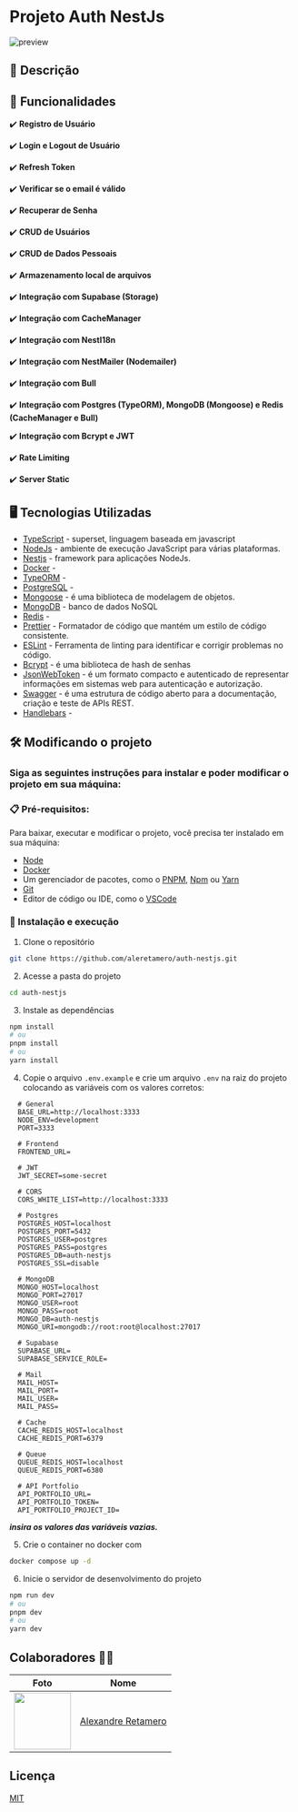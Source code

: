 # Projeto Auth NestJs

![preview](https://auth-nestjs.vercel.app/assets/images/preview.webp)

## 💭 Descrição

## 🧠 Funcionalidades

✔️ **Registro de Usuário**

✔️ **Login e Logout de Usuário**

✔️ **Refresh Token**

✔️ **Verificar se o email é válido**

✔️ **Recuperar de Senha**

✔️ **CRUD de Usuários**

✔️ **CRUD de Dados Pessoais**

✔️ **Armazenamento local de arquivos**

✔️ **Integração com Supabase (Storage)**

✔️ **Integração com CacheManager**

✔️ **Integração com NestI18n**

✔️ **Integração com NestMailer (Nodemailer)**

✔️ **Integração com Bull**

✔️ **Integração com Postgres (TypeORM), MongoDB (Mongoose) e Redis (CacheManager e Bull)**

✔️ **Integração com Bcrypt e JWT**

✔️ **Rate Limiting**

✔️ **Server Static**


## 🖥️ Tecnologias Utilizadas

- [TypeScript](https://www.typescriptlang.org) - superset, linguagem baseada em javascript
- [NodeJs](https://nodejs.org/pt) - ambiente de execução JavaScript para várias plataformas.
- [Nestjs](https://docs.nestjs.com) - framework para aplicações NodeJs.
- [Docker](https://www.docker.com) -
- [TypeORM](https://typeorm.io) -
- [PostgreSQL](https://www.postgresql.org) -
- [Mongoose](https://mongoosejs.com) - é uma biblioteca de modelagem de objetos.
- [MongoDB](https://www.mongodb.com/pt-br) - banco de dados NoSQL
- [Redis](https://redis.io/) -
- [Prettier](https://prettier.io) - Formatador de código que mantém um estilo de código consistente.
- [ESLint](https://eslint.org) - Ferramenta de linting para identificar e corrigir problemas no código.
- [Bcrypt](https://github.com/kelektiv/node.bcrypt.js) - é uma biblioteca de hash de senhas
- [JsonWebToken](https://jwt.io) - é um formato compacto e autenticado de representar informações em sistemas web para autenticação e autorização.
- [Swagger](https://swagger.io) - é uma estrutura de código aberto para a documentação, criação e teste de APIs REST.
- [Handlebars](https://handlebarsjs.com) -

## 🛠️ Modificando o projeto

### Siga as seguintes instruções para instalar e poder modificar o projeto em sua máquina:

### 📋 Pré-requisitos:

Para baixar, executar e modificar o projeto, você precisa ter instalado em sua máquina:

- [Node](https://nodejs.org/en)
- [Docker](https://www.docker.com/products/docker-desktop)
- Um gerenciador de pacotes, como o [PNPM](https://pnpm.io), [Npm](https://nodejs.org/en/) ou [Yarn](https://classic.yarnpkg.com/lang/en/docs/install)
- [Git](https://git-scm.com/downloads)
- Editor de código ou IDE, como o [VSCode](https://code.visualstudio.com/Download)

### 🔧 Instalação e execução

1. Clone o repositório

```bash
git clone https://github.com/aleretamero/auth-nestjs.git
```

2. Acesse a pasta do projeto

```bash
cd auth-nestjs
```

3. Instale as dependências

```bash
npm install
# ou
pnpm install
# ou
yarn install
```


4. Copie o arquivo `.env.example` e crie um arquivo `.env` na raiz do projeto colocando as variáveis com os valores corretos:
```env
  # General
  BASE_URL=http://localhost:3333
  NODE_ENV=development
  PORT=3333

  # Frontend
  FRONTEND_URL=

  # JWT
  JWT_SECRET=some-secret

  # CORS
  CORS_WHITE_LIST=http://localhost:3333

  # Postgres
  POSTGRES_HOST=localhost
  POSTGRES_PORT=5432
  POSTGRES_USER=postgres
  POSTGRES_PASS=postgres
  POSTGRES_DB=auth-nestjs
  POSTGRES_SSL=disable

  # MongoDB
  MONGO_HOST=localhost
  MONGO_PORT=27017
  MONGO_USER=root
  MONGO_PASS=root
  MONGO_DB=auth-nestjs
  MONGO_URI=mongodb://root:root@localhost:27017

  # Supabase
  SUPABASE_URL=
  SUPABASE_SERVICE_ROLE=

  # Mail
  MAIL_HOST=
  MAIL_PORT=
  MAIL_USER=
  MAIL_PASS=

  # Cache
  CACHE_REDIS_HOST=localhost
  CACHE_REDIS_PORT=6379

  # Queue
  QUEUE_REDIS_HOST=localhost
  QUEUE_REDIS_PORT=6380

  # API Portfolio
  API_PORTFOLIO_URL=
  API_PORTFOLIO_TOKEN=
  API_PORTFOLIO_PROJECT_ID=
```

 ***insira os valores das variáveis vazias.***

5. Crie o container no docker com

```bash
docker compose up -d
```

6. Inicie o servidor de desenvolvimento do projeto

```bash
npm run dev
# ou
pnpm dev
# ou
yarn dev
```

## Colaboradores 🤝🤝

| Foto                                                       | Nome                                                 |
| ---------------------------------------------------------- | ---------------------------------------------------- |
| <img src="https://github.com/aleretamero.png" width="100"> | [Alexandre Retamero](https://github.com/aleretamero) |

## Licença

[MIT](https://choosealicense.com/licenses/mit/)
